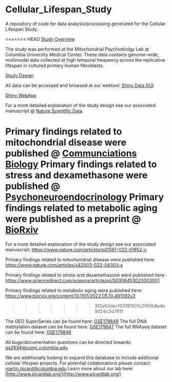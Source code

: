 # Cellular_Lifespan_Study
A repository of code for data analysis/processing generated for the Cellular Lifespan Study. 

<<<<<<< HEAD
[Study Overview](images/Fig1_sciData_lowres.pdf)

The study was performed at the Mitochondrial Psychiobiolgy Lab at Columbia University Medical Center. These data contains genome-wide, multimodal data collected at high temporal frequency across the replicative lifespan in cultured primary human fibroblasts. 

[Study Design](images/Fig2_sciData_lowres.pdf)


All data can be accessed and browsed at our webtool: [Shiny Data GUI](https://columbia-picard.shinyapps.io/shinyapp-Lifespan_Study/)

[Shiny WebApp](images/Fig6_sciData_lowres.pdf)

For a more detailed explanation of the study design see our associated manuscript @ [Nature Scientific Data](https://www.nature.com/articles/s41597-022-01852-y)

Primary findings related to mitochondrial disease were published @ [Communciations Biology](https://www.nature.com/articles/s42003-022-04303-x)
Primary findings related to stress and dexamethasone were published @ [Psychoneuroendocrinology](https://www.sciencedirect.com/science/article/pii/S0306453023003001)
Primary findings related to metabolic aging were published as a preprint @ [BioRxiv](https://www.biorxiv.org/content/10.1101/2022.05.10.491392v4)
=======
For a more detailed explanation of the study design see our associated manuscript: https://www.nature.com/articles/s41597-022-01852-y

Primary findings related to mitochondrial disease were published here: https://www.nature.com/articles/s42003-022-04303-x

Primary findings related to stress and dexamethasone were published here: https://www.sciencedirect.com/science/article/pii/S0306453023003001

Primary findings related to metabolic aging were published here: https://www.biorxiv.org/content/10.1101/2022.05.10.491392v3
>>>>>>> 3f2a92decf03191501c2f60b8e4e9d24c5d7ff1f


The GEO SuperSeries can be found here: [GSE179849](https://www.ncbi.nlm.nih.gov/geo/query/acc.cgi?acc=GSE179849)
The full DNA methylation dataset can be found here: [GSE179847](https://www.ncbi.nlm.nih.gov/geo/query/acc.cgi?acc=GSE179847)
The full RNAseq dataset can be found here: [GSE179848](https://www.ncbi.nlm.nih.gov/geo/query/acc.cgi?acc=GSE179848)

All bugs/documentation questions can be directed towards: gs2934@cumc.columbia.edu

We are additionally looking to expand this database to include additional cellular lifespan projects.
For potential collaborations please contact: martin.picard@columbia.edu
Learn more about our lab here: [http://www.picardlab.org/](http://www.picardlab.org/)
